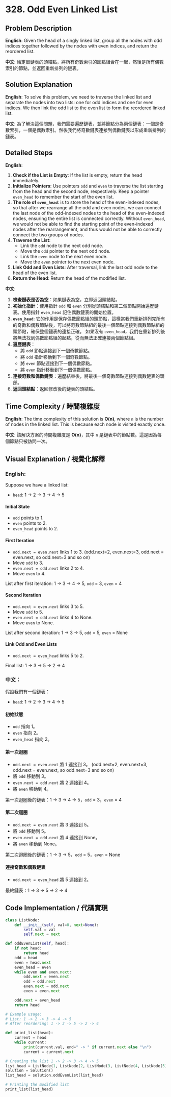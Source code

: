 # 328. Odd Even Linked List 

## Problem Description 

**English**:
Given the head of a singly linked list, group all the nodes with odd indices together followed by the nodes with even indices, and return the reordered list.

**中文**:
給定單鏈表的頭結點，將所有奇數索引的節點組合在一起，然後是所有偶數索引的節點，並返回重新排列的鏈表。

## Solution Explanation 

**English**:
To solve this problem, we need to traverse the linked list and separate the nodes into two lists: one for odd indices and one for even indices. We then link the odd list to the even list to form the reordered linked list.

**中文**:
為了解決這個問題，我們需要遍歷鏈表，並將節點分為兩個鏈表：一個是奇數索引，一個是偶數索引。然後我們將奇數鏈表連接到偶數鏈表以形成重新排列的鏈表。

## Detailed Steps 

**English**:
1. **Check if the List is Empty**: If the list is empty, return the head immediately.
2. **Initialize Pointers**: Use pointers `odd` and `even` to traverse the list starting from the head and the second node, respectively. Keep a pointer `even_head` to remember the start of the even list.
3. **The role of `even_head`**: is to store the head of the even-indexed nodes, so that after we rearrange all the odd and even nodes, we can connect the last node of the odd-indexed nodes to the head of the even-indexed nodes, ensuring the entire list is connected correctly.
Without `even_head`, we would not be able to find the starting point of the even-indexed nodes after the rearrangement, and thus would not be able to correctly connect the two groups of nodes.
4. **Traverse the List**:
    - Link the `odd` node to the next odd node.
    - Move the `odd` pointer to the next odd node.
    - Link the `even` node to the next even node.
    - Move the `even` pointer to the next even node.
5. **Link Odd and Even Lists**: After traversal, link the last odd node to the head of the even list.
6. **Return the Head**: Return the head of the modified list.

**中文**:
1. **檢查鏈表是否為空**：如果鏈表為空，立即返回頭結點。
2. **初始化指針**：使用指針 `odd` 和 `even` 分別從頭結點和第二個節點開始遍歷鏈表。使用指針 `even_head` 記住偶數鏈表的開始位置。
3. **`even_head`**: 它的作用是保存偶數節點組的頭節點，這樣當我們重新排列完所有的奇數和偶數節點後，可以將奇數節點組的最後一個節點連接到偶數節點組的頭節點，確保整個鏈表的連接正確。
如果沒有 `even_head`，我們在重新排列後將無法找到偶數節點組的起點，從而無法正確連接兩個節點組。
4. **遍歷鏈表**：
    - 將 `odd` 節點連接到下一個奇數節點。
    - 將 `odd` 指針移動到下一個奇數節點。
    - 將 `even` 節點連接到下一個偶數節點。
    - 將 `even` 指針移動到下一個偶數節點。
5. **連接奇數和偶數鏈表**：遍歷結束後，將最後一個奇數節點連接到偶數鏈表的頭部。
6. **返回頭結點**：返回修改後的鏈表的頭結點。

## Time Complexity / 時間複雜度

**English**:
The time complexity of this solution is **O(n)**, where `n` is the number of nodes in the linked list. This is because each node is visited exactly once.

**中文**:
該解決方案的時間複雜度是 **O(n)**，其中 `n` 是鏈表中的節點數。這是因為每個節點只被訪問一次。

## Visual Explanation / 視覺化解釋

### English:

Suppose we have a linked list:

- `head`: 1 -> 2 -> 3 -> 4 -> 5

#### Initial State
- `odd` points to 1.
- `even` points to 2.
- `even_head` points to 2.

#### First Iteration
- `odd.next = even.next` links 1 to 3. (odd.next=2, even.next=3, odd.next = even.next, so odd.next=3 and so on)
- Move `odd` to 3.
- `even.next = odd.next` links 2 to 4.
- Move `even` to 4.

List after first iteration: 1 -> 3 -> 4 -> 5, `odd` = 3, `even` = 4

#### Second Iteration
- `odd.next = even.next` links 3 to 5.
- Move `odd` to 5.
- `even.next = odd.next` links 4 to None.
- Move `even` to None.

List after second iteration: 1 -> 3 -> 5, `odd` = 5, `even` = None

#### Link Odd and Even Lists
- `odd.next = even_head` links 5 to 2.

Final list: 1 -> 3 -> 5 -> 2 -> 4

### 中文：

假設我們有一個鏈表：

- `head`: 1 -> 2 -> 3 -> 4 -> 5

#### 初始狀態
- `odd` 指向 1。
- `even` 指向 2。
- `even_head` 指向 2。

#### 第一次迴圈
- `odd.next = even.next` 將 1 連接到 3。 (odd.next=2, even.next=3, odd.next = even.next, so odd.next=3 and so on)
- 將 `odd` 移動到 3。
- `even.next = odd.next` 將 2 連接到 4。
- 將 `even` 移動到 4。

第一次迴圈後的鏈表：1 -> 3 -> 4 -> 5，`odd` = 3，`even` = 4

#### 第二次迴圈
- `odd.next = even.next` 將 3 連接到 5。
- 將 `odd` 移動到 5。
- `even.next = odd.next` 將 4 連接到 None。
- 將 `even` 移動到 None。

第二次迴圈後的鏈表：1 -> 3 -> 5，`odd` = 5，`even` = None

#### 連接奇數和偶數鏈表
- `odd.next = even_head` 將 5 連接到 2。

最終鏈表：1 -> 3 -> 5 -> 2 -> 4

## Code Implementation / 代碼實現

```python
class ListNode:
    def __init__(self, val=0, next=None):
        self.val = val
        self.next = next

def oddEvenList(self, head):
    if not head:
        return head
    odd = head
    even = head.next
    even_head = even
    while even and even.next:
        odd.next = even.next
        odd = odd.next
        even.next = odd.next
        even = even.next

    odd.next = even_head
    return head

# Example usage:
# List: 1 -> 2 -> 3 -> 4 -> 5
# After reordering: 1 -> 3 -> 5 -> 2 -> 4

def print_list(head):
    current = head
    while current:
        print(current.val, end=" -> " if current.next else "\n")
        current = current.next

# Creating the list 1 -> 2 -> 3 -> 4 -> 5
list_head = ListNode(1, ListNode(2, ListNode(3, ListNode(4, ListNode(5)))))
solution = Solution()
list_head = solution.oddEvenList(list_head)

# Printing the modified list
print_list(list_head)
